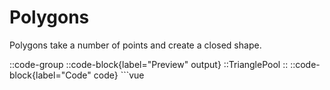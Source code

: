 # Polygons

Polygons take a number of points and create a closed shape.

::code-group
  ::code-block{label="Preview" output}
    ::TrianglePool
  ::
  ::code-block{label="Code" code}
    ```vue
    <script setup lang="ts">
    import {
      Mafs,
      Theme,
      Polygon,
      CartesianCoordinates,
      useMovablePoint,
    } from "vue-mafs";

    const a = [2, 0] as [number, number];
    const b = [-2, 0] as [number, number];
    const c = useMovablePoint([0, 2]);
    </script>

    <template>
      <Mafs>
        <CartesianCoordinates />
        <Polygon :points="[[c.x.value, -c.y.value], a, b]" strokeStyle="dashed" />
        <Polygon :points="[c.point.value, a, b]" :color="Theme.blue" />
        <c.element.value />
      </Mafs>
    </template>
    ```
  ::
::

|Name|Description|Default|
|-|-|-|
|**points**|Vector2[]|—|
|**color**|string|var(--mafs-fg)|
|**weight**|number|2|
|**fillOpacity**|number|0.15|
|**strokeOpacity**|number|1|
|**strokeStyle**|"solid" \| "dashed"|"solid"|
